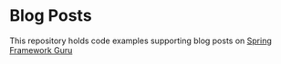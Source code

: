# Blog Posts
This repository holds code examples supporting blog posts on [Spring Framework Guru](http://springframework.guru)
